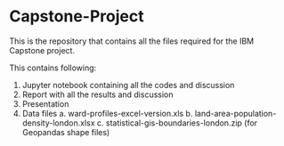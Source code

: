 # Capstone-Project
This is the repository that contains all the files required for the IBM Capstone project. 

This contains following:

1. Jupyter notebook containing all the codes and discussion
2. Report with all the results and discussion
3. Presentation 
4. Data files 
   a. ward-profiles-excel-version.xls
   b. land-area-population-density-london.xlsx
   c. statistical-gis-boundaries-london.zip (for Geopandas shape files)

